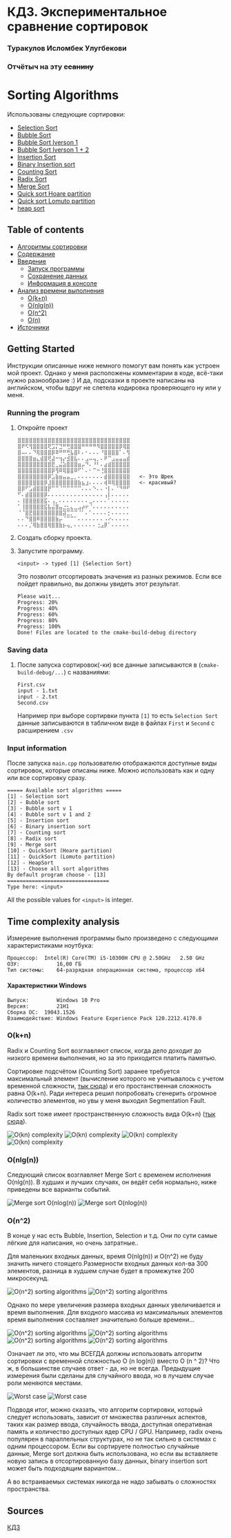 # КДЗ. Экспериментальное сравнение сортировок
### Туракулов Исломбек Улугбекови

### Отчётыч на эту ~~ссанину~~ 


# Sorting Algorithms

Использованы следующие сортировки:

- [Selection Sort](./Sort-Algorithms/SelectionSort.cpp)
- [Bubble Sort](./Sort-Algorithms/BubbleSort.cpp)
- [Bubble Sort Iverson 1](./Sort-Algorithms/BubbleSort.cpp)
- [Bubble Sort Iverson 1 + 2](./Sort-Algorithms/BubbleSort.cpp)
- [Insertion Sort](./Sort-Algorithms/InsertionSort.cpp)
- [Binary Insertion sort](./Sort-Algorithms/InsertionSort.cpp)
- [Counting Sort](./Sort-Algorithms/CountingSort.cpp)
- [Radix Sort](./Sort-Algorithms/CountingSort.cpp)
- [Merge Sort](./Sort-Algorithms/MergeSort.cpp)
- [Quick sort Hoare partition](./Sort-Algorithms/QuickSort.cpp)
- [Quick sort Lomuto partition](./Sort-Algorithms/QuickSort.cpp)
- [heap sort](./Sort-Algorithms/HeapSort.cpp)

## Table of contents

<!--ts-->
* [Алгоритмы сортировки](#sorting-algorithms)
* [Содержание](#table-of-contents)
* [Введение](#getting-started)
    * [Запуск программы](#running-the-program)
    * [Сохранение данных](#saving-data)
    * [Информация в консоле](#input-information)
* [Анализ времени выполнения](#time-complexity-analysis)
    * [O(k+n)](#okn)
    * [O(nlg(n))](#onlgn)
    * [O(n^2)](#on2)
    * [O(n)](#on)
* [Источники](#sources)
<!--te-->

## Getting Started

Инструкции описанные ниже немного помогут вам понять как устроен мой проект. Однако у меня расположены комментарии в коде, всё-таки нужно разнообразие :)
И да, подсказки в проекте написаны на английском, чтобы вдруг не слетела кодировка проверяющего ну или у меня.

### Running the program

1. Откройте проект

    ```
    ⣿⣿⣿⣿⣿⣿⣿⣿⣿⣿⣿⣿⣿⣿⣿⣿⣿⣿⣿⣿⣿⣿⣿⣿⣿⣿⣿⣿⣿⣿
    ⣿⠟⠫⢻⣿⣿⣿⣿⢟⣩⡍⣙⠛⢛⣿⣿⣿⠛⠛⠛⠛⠻⣿⣿⣿⣿⣿⡿⢿⣿
    ⣿⠤⠄⠄⠙⢿⣿⣿⣿⡿⠿⠛⠛⢛⣧⣿⠇⠄⠂⠄⠄⠄⠘⣿⣿⣿⣿⠁⠄⢻
    ⣿⣿⣿⣿⣶⣄⣾⣿⢟⣼⠒⢲⡔⣺⣿⣧⠄⠄⣠⠤⢤⡀⠄⠟⠉⣠⣤⣤⣤⣾
    ⣿⣿⣿⣿⣿⣿⣿⣿⣿⣟⣀⣬⣵⣿⣿⣿⣶⡤⠙⠄⠘⠃⠄⣴⣾⣿⣿⣿⣿⣿
    ⣿⣿⣿⣿⣿⣿⣿⣿⣿⡿⢻⠿⢿⣿⣿⠿⠋⠁⠄⠂⠉⠒⢘⣿⣿⣿⣿⣿⣿⣿
    ⣿⣿⣿⣿⣿⣿⣿⣿⡿⣡⣷⣶⣤⣤⣀⡀⠄⠄⠄⠄⠄⠄⠄⣾⣿⣿⣿⣿⣿⣿   <- Это Шрек
    ⣿⣿⣿⣿⣿⣿⣿⡿⣸⣿⣿⣿⣿⣿⣿⣿⣷⣦⣰⠄⠄⠄⠄⢾⠿⢿⣿⣿⣿⣿   <- красивый?
    ⣿⡿⠋⣡⣾⣿⣿⣿⡟⠉⠉⠈⠉⠉⠉⠉⠉⠄⠄⠄⠑⠄⠄⠐⡇⠄⠈⠙⠛⠋
    ⠋⠄⣾⣿⣿⣿⣿⡿⠄⠄⠄⠄⠄⠄⠄⠄⠄⠄⠄⠄⠄⠄⠄⢠⡇⠄⠄⠄⠄⠄
    ⠄⢸⣿⣿⣿⣿⣿⣯⠄⢠⡀⠄⠄⠄⠄⠄⠄⠄⠄⣀⠄⠄⠄⠄⠁⠄⠄⠄⠄⠄
    ⠁⢸⣿⣿⣿⣿⣿⣯⣧⣬⣿⣤⣐⣂⣄⣀⣠⡴⠖⠈⠄⠄⠄⠄⠄⠄⠄⠄⠄⠄
    ⠈⠈⣿⣟⣿⣿⣿⣿⣿⣿⣿⣿⣽⣉⡉⠉⠈⠁⠄⠁⠄⠄⠄⠄⡂⠄⠄⠄⠄⠄
    ⠄⠄⠙⣿⣿⠿⣿⣿⣿⣿⣷⡤⠈⠉⠉⠁⠄⠄⠄⠄⠄⠄⠄⠠⠔⠄⠄⠄⠄⠄
    ⠄⠄⠄⡈⢿⣷⣿⣿⢿⣿⣿⣷⡦⢤⡀⠄⠄⠄⠄⠄⠄⢐⣠⡿⠁⠄⠄⠄⠄⠄
    ```

2. Создать сборку проекта.

3. Запустите программу.

    ```
    <input> -> typed [1] {Selection Sort}
    ```

   Это позволит отсортировать значения из разных режимов. Если все пойдет правильно, вы должны увидеть этот результат.

    ```
    Please wait...
    Progress: 20%
    Progress: 40%
    Progress: 60%
    Progress: 80%
    Progress: 100%
    Done! Files are located to the cmake-build-debug directory
    ```



### Saving data


1. После запуска сортировок(-ки) все данные записываются в  (`cmake-build-debug/...`) с названиями:

    ```
    First.csv
    input - 1.txt
    input - 2.txt
    Second.csv
    ```

   Например при выборе сортирвки пункта `[1]` то есть `Selection Sort` данные записываются в табличном виде в файлах `First` и `Second` с расширением `.csv`


### Input information

После запуска `main.cpp` пользователю отображаются доступные виды сортировок, которые описаны ниже.
Можно использовать как и одну или все сортировку сразу.

```
===== Available sort algorithms =====
[1] - Selection sort
[2] - Bubble sort
[3] - Bubble sort v 1
[4] - Bubble sort v 1 and 2
[5] - Insertion sort
[6] - Binary insertion sort
[7] - Counting sort
[8] - Radix sort
[9] - Merge sort
[10] - QuickSort (Hoare partition)
[11] - QuickSort (Lomuto partition)
[12] - HeapSort
[13] - Choose all sort algorithms
By default program choose - [13]
=================================
Type here: <input>
```

All the possible values for `<input>` is integer.

## Time complexity analysis

Измерение выполнения программы было произведено с следующими характеристиками ноутбука:

```
Процессор:	Intel(R) Core(TM) i5-10300H CPU @ 2.50GHz   2.50 GHz
ОЗУ:	        16,00 ГБ
Тип системы:	64-разрядная операционная система, процессор x64
```
#### Характеристики Windows

```
Выпуск:	        Windows 10 Pro
Версия:	        21H1
Сборка ОС:	19043.1526
Взаимодействие:	Windows Feature Experience Pack 120.2212.4170.0
```

### O(k+n)

Radix и Counting Sort возглавляют список, когда дело доходит до низкого времени выполнения, но за это приходится платить памятью.

Сортировке подсчётом (Counting Sort) заранее требуется максимальный элемент 
(вычисление которого не учитывалось с учетом временной сложности,
[тык сюда](./Sort-Algorithms/CountingSort.cpp#L16)) и его простанственная сложность равна O(k+n). Ради интереса решил попробовать сгенерить огромное количество элементов, но увы у меня выходил Segmentation Fault.

Radix sort тоже имеет пространственную сложность вида O(k+n) ([тык сюда](Sort-Algorithms/CountingSort.cpp#L34)).

<img src="./graphs/O(nk)/CountingSort.png" alt="O(kn) complexity">
<img src="./graphs/O(nk)/CountingSort%20-%201.png" alt="O(kn) complexity">
<img src="./graphs/O(nk)/RadixSort.png" alt="O(kn) complexity">
<img src="./graphs/O(nk)/RadixSort%20-%201.png" alt="O(kn) complexity">

### O(nlg(n))

Следующий список возглавляет Merge Sort с временем исполнения O(nlg(n)).
В худших и лучших случаях, он ведёт себя нормально, ниже приведены все варианты событий.

<img src="./graphs/O(nlog(n))/MergeSort_2.png" alt="Merge sort O(nlog(n))">
<img src="./graphs/O(nlog(n))/MergeSort_1.png" alt="Merge sort O(nlog(n))">


### O(n^2)

В конце у нас есть Bubble, Insertion, Selection и т.д. Они по сути самые лёгкие для написания, но очень затратные..

Для маленьких входных данных, время O(nlg(n)) и O(n^2) не буду значить ничего стоящего.Размерности входных данных кол-ва 300 элементов, разница в худшем случае будет в промежутке 200 микросекунд.

<img src="./graphs/O(n%5E2)/First/first.png" alt="O(n^2) sorting algorithms">
<img src="./graphs/O(n%5E2)/Second/first.png" alt="O(n^2) sorting algorithms">

Однако по мере увеличения размера входных данных увеличивается и время выполнения. Для входного массива из максимальных элементов время выполнения составляет значительно больше времени...

<img src="./graphs/O(n%5E2)/First/second.png" alt="O(n^2) sorting algorithms">
<img src="./graphs/O(n%5E2)/First/third.png" alt="O(n^2) sorting algorithms">
<img src="./graphs/O(n%5E2)/Second/second.png" alt="O(n^2) sorting algorithms">
<img src="./graphs/O(n%5E2)/Second/third.png" alt="O(n^2) sorting algorithms">

Означает ли это, что мы ВСЕГДА должны использовать алгоритм сортировки с временной сложностью O (n log(n)) вместо O (n ^ 2)? Что ж, в большинстве случаев ответ - да, но не всегда. Предыдущие измерения были сделаны для случайного ввода, но в лучшем случае роли меняются местами.


<img src="./graphs/O(n%5E2)/First/fourth.png" alt="Worst case">
<img src="./graphs/O(n%5E2)/Second/fourth.png" alt="Worst case">

Подводя итог, можно сказать, что алгоритм сортировки, который следует 
использовать, зависит от множества различных аспектов, 
таких как размер ввода, случайность ввода, доступная 
оперативная память и количество доступных ядер CPU / GPU. 
Например, radix очень популярен в параллельных структурах,
но не так сильно в системах с одним процессором. 
Если вы сортируете полностью случайные данные, 
Merge sort должна быть использована, 
но если вы вставляете новую запись в отсортированную базу данных,
binary insertion sort может быть подходящим вариантом...

А во встраиваемых системах никогда не надо забывать о сложностях пространства.


## Sources
[КДЗ](./Условие/КДЗ.pdf)